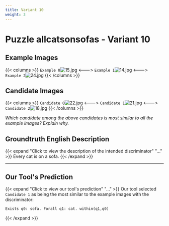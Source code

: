 ```yaml
---
title: Variant 10
weight: 3
---
```


# Puzzle allcatsonsofas - Variant 10

## Example Images
{{< columns >}}
`Example 0`![15.jpg](/natscene_data/images/15.jpg)
<--->
`Example 1`![14.jpg](/natscene_data/images/14.jpg)
<--->
`Example 2`![24.jpg](/natscene_data/images/24.jpg)
{{< /columns >}}

## Candidate Images
{{< columns >}}
`Candidate 0`![22.jpg](/natscene_data/images/22.jpg)
<--->
`Candidate 1`![21.jpg](/natscene_data/images/21.jpg)
<--->
`Candidate 2`![18.jpg](/natscene_data/images/18.jpg)
{{< /columns >}}

*Which candidate among the above candidates is most similar to all the example images? Explain why.*

## Groundtruth English Description

{{< expand "Click to view the description of the intended discriminator" "..." >}}
Every cat is on a sofa.
{{< /expand >}}

---



## Our Tool's Prediction

{{< expand "Click to view our tool's prediction" "..." >}}
Our tool selected `Candidate 1` as being the most similar to the example images with the discriminator:
```plaintext
Exists q0: sofa. Forall q1: cat. within(q1,q0)
```
{{< /expand >}}
